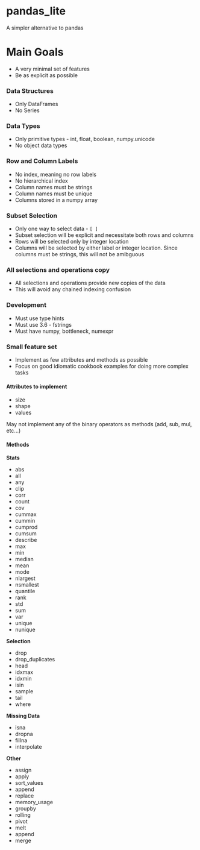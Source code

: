 # pandas_lite
A simpler alternative to pandas

# Main Goals
* A very minimal set of features 
* Be as explicit as possible

### Data Structures
* Only DataFrames
* No Series

### Data Types
* Only primitive types - int, float, boolean, numpy.unicode
* No object data types

### Row and Column Labels
* No index, meaning no row labels
* No hierarchical index
* Column names must be strings
* Column names must be unique
* Columns stored in a numpy array

### Subset Selection
* Only one way to select data - `[ ]`
* Subset selection will be explicit and necessitate both rows and columns
* Rows will be selected only by integer location
* Columns will be selected by either label or integer location. Since columns must be strings, this will not be amibguous

### All selections and operations copy
* All selections and operations provide new copies of the data
* This will avoid any chained indexing confusion

### Development
* Must use type hints
* Must use 3.6 - fstrings
* Must have numpy, bottleneck, numexpr


### Small feature set
* Implement as few attributes and methods as possible
* Focus on good idiomatic cookbook examples for doing more complex tasks

#### Attributes to implement
* size
* shape
* values

May not implement any of the binary operators as methods (add, sub, mul, etc...)

#### Methods
**Stats**
* abs
* all
* any
* clip
* corr
* count
* cov
* cummax
* cummin
* cumprod
* cumsum
* describe
* max
* min
* median
* mean
* mode
* nlargest
* nsmallest
* quantile
* rank
* std
* sum
* var
* unique
* nunique

**Selection**
* drop
* drop_duplicates
* head
* idxmax
* idxmin
* isin
* sample
* tail
* where

**Missing Data**
* isna
* dropna
* fillna
* interpolate

**Other**
* assign
* apply
* sort_values
* append
* replace
* memory_usage
* groupby
* rolling
* pivot
* melt
* append
* merge

